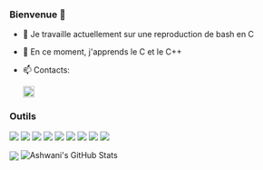 ### Bienvenue 👋

- 🔭 Je travaille actuellement sur une reproduction de bash en C
- 🌱 En ce moment, j'apprends le C et le C++
- 📫 Contacts:

  [<img src="https://cdn.jsdelivr.net/npm/simple-icons@3.4.0/icons/linkedin.svg" width=20>](https://www.linkedin.com/in/maxime-bourand-58b77a19a/)
  <!-- [<img src="https://cdn.jsdelivr.net/npm/simple-icons@3.4.0/icons/gmail.svg" width=20>](shirowderable@gmail.com) --!>

### Outils

<img src="https://img.shields.io/badge/-VS%20Code-blue?label=%20&logo=Visual%20Studio%20Code&labelColor=gray&logoColor=31A4F1&style=for-the-badge&logoWidth=15">&nbsp;<img src="https://img.shields.io/badge/-Google-EA4335?label=%20&logo=Google&labelColor=gray&logoColor=EA4335&style=for-the-badge&logoWidth=15">&nbsp;<img src="https://img.shields.io/badge/-C/C++-31A4F1?label=%20&logo=C&labelColor=gray&logoColor=31A4F1&style=for-the-badge&logoWidth=15">&nbsp;<img src="https://img.shields.io/badge/-Java-FF9300?label=%20&logo=Java&labelColor=gray&logoColor=FFFFFF&style=for-the-badge&logoWidth=15">&nbsp;<img src="https://img.shields.io/badge/-Shell-4EAA25?label=%20&logo=GNU%20Bash&labelColor=gray&logoColor=FFFFFF&style=for-the-badge&logoWidth=15">&nbsp;<img src="https://img.shields.io/badge/-Windows-0078D6?label=%20&logo=Windows&labelColor=gray&logoColor=0078D6&style=for-the-badge&logoWidth=15">&nbsp;<img src="https://img.shields.io/badge/-Linux-0078D6?label=%20&logo=Linux&labelColor=gray&logoColor=FFFFFF&style=for-the-badge&logoWidth=15">&nbsp;<img src="https://img.shields.io/badge/-Kubernetes-blue?label=%20&logo=Kubernetes&labelColor=gray&logoColor=31A4F1&style=for-the-badge&logoWidth=15">&nbsp;<img src="https://img.shields.io/badge/-GitHub-24292E?label=%20&logo=GitHUb&labelColor=gray&logoColor=FFFFFF&style=for-the-badge&logoWidth=15">


<img align="center" src="https://github-readme-stats.vercel.app/api/top-langs/?username=mbourand&hide=PHP" />
<img src="https://github-readme-stats.vercel.app/api?username=mbourand&&show_icons=true&line_height=27&v=5" alt="Ashwani's GitHub Stats" />
